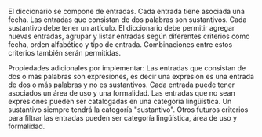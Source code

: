 El diccionario se compone de entradas.
Cada entrada tiene asociada una fecha.
Las entradas que consistan de dos palabras son sustantivos. Cada sustantivo debe tener un artículo.
El diccionario debe permitir agregar nuevas entradas, agrupar y listar entradas según diferentes criterios como fecha, orden alfabético y tipo de entrada. Combinaciones entre estos criterios también serán permitidas.

Propiedades adicionales por implementar:
Las entradas que consistan de dos o más palabras son expresiones, es decir una expresión es una entrada de dos o más palabras y no es sustantivos.
Cada entrada puede tener asociados un área de uso y una formalidad.
Las entradas que no sean expresiones pueden ser catalogadas en una categoría lingüística. Un sustantivo siempre tendrá la categoría "sustantivo".
Otros futuros criterios para filtrar las entradas pueden ser categoría lingüística, área de uso y formalidad.
